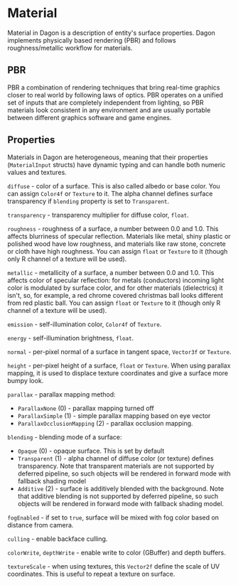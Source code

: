 # Material
Material in Dagon is a description of entity's surface properties. Dagon implements physically based rendering (PBR) and follows roughness/metallic workflow for materials.

## PBR
PBR a combination of rendering techniques that bring real-time graphics closer to real world by following laws of optics. PBR operates on a unified set of inputs that are completely independent from lighting, so PBR materials look consistent in any environment and are usually portable between different graphics software and game engines.

## Properties
Materials in Dagon are heterogeneous, meaning that their properties (`MaterialInput` structs) have dynamic typing and can handle both numeric values and textures.

`diffuse` - color of a surface. This is also called albedo or base color. You can assign `Color4f` or `Texture` to it. The alpha channel defines surface transparency if `blending` property is set to `Transparent`.

`transparency` - transparency multiplier for diffuse color, `float`.

`roughness` - roughness of a surface, a number between 0.0 and 1.0. This affects blurriness of specular reflection. Materials like metal, shiny plastic or polished wood have low roughness, and materials like raw stone, concrete or cloth have high roughness. You can assign `float` or `Texture` to it (though only R channel of a texture will be used).

`metallic` - metallicity of a surface, a number between 0.0 and 1.0. This affects color of specular reflection: for metals (conductors) incoming light color is modulated by surface color, and for other materials (dielectrics) it isn't, so, for example, a red chrome covered christmas ball looks different from red plastic ball. You can assign `float` or `Texture` to it (though only R channel of a texture will be used).

`emission` - self-illumination color, `Color4f` of `Texture`.

`energy` - self-illumination brightness, `float`.

`normal` - per-pixel normal of a surface in tangent space, `Vector3f` or `Texture`.

`height` - per-pixel height of a surface, `float` or `Texture`. When using parallax mapping, it is used to displace texture coordinates and give a surface more bumpy look.

`parallax` - parallax mapping method: 
* `ParallaxNone` (0) - parallax mapping turned off
* `ParallaxSimple` (1) - simple parallax mapping based on eye vector
* `ParallaxOcclusionMapping` (2) - parallax occlusion mapping.

`blending` - blending mode of a surface:
* `Opaque` (0) - opaque surface. This is set by default
* `Transparent` (1) - alpha channel of diffuse color (or texture) defines transparency. Note that transparent materials are not supported by deferred pipeline, so such objects will be rendered in forward mode with fallback shading model
* `Additive` (2) - surface is additively blended with the background. Note that additive blending is not supported by deferred pipeline, so such objects will be rendered in forward mode with fallback shading model.

`fogEnabled` - if set to `true`, surface will be mixed with fog color based on distance from camera.

`culling` - enable backface culling.

`colorWrite`, `depthWrite` - enable write to color (GBuffer) and depth buffers.

`textureScale` - when using textures, this `Vector2f` define the scale of UV coordinates. This is useful to repeat a texture on surface.
